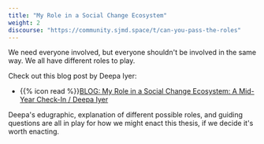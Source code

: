 ```yaml
---
title: "My Role in a Social Change Ecosystem"
weight: 2
discourse: "https://community.sjmd.space/t/can-you-pass-the-roles"
---
```


We need everyone involved, but everyone shouldn't be involved in the same way. We all have different roles to play.

Check out this blog post by Deepa Iyer:

- {{% icon read %}}[BLOG: My Role in a Social Change Ecosystem: A Mid-Year Check-In / Deepa Iyer](https://medium.com/@dviyer/my-role-in-a-social-change-ecosystem-a-mid-year-check-in-1d852589cdb1)

Deepa's edugraphic, explanation of different possible roles, and guiding questions are all in play for how we might enact this thesis, if we decide it's worth enacting.
